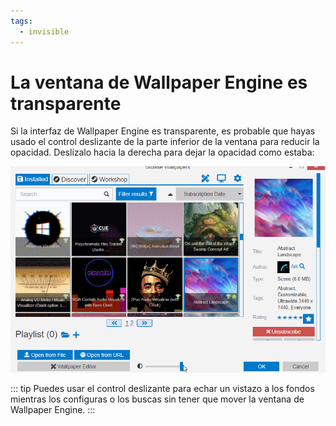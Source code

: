 ```yaml
---
tags:
  - invisible
---
```


# La ventana de Wallpaper Engine es transparente

Si la interfaz de Wallpaper Engine es transparente, es probable que hayas usado el control deslizante de la parte inferior de la ventana para reducir la opacidad. Deslízalo hacia la derecha para dejar la opacidad como estaba:

![Utiliza el control deslizante de la parte inferior de la interfaz para controlar la opacidad.](./transparentinterface.gif)

::: tip
Puedes usar el control deslizante para echar un vistazo a los fondos mientras los configuras o los buscas sin tener que mover la ventana de Wallpaper Engine.
:::